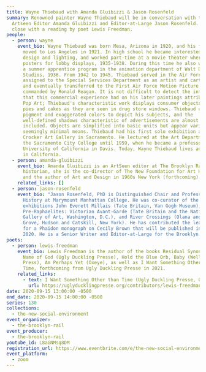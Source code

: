 ```yaml
---
title: Wayne Thiebaud with Amanda Gluibizzi & Jason Rosenfeld
summary: Renowned painter Wayne Thiebaud will be in conversation with the Rail's
  Artseen Editor Amanda Gluibizzi and Editor-at-Large Jason Rosenfeld. We'll
  close with a reading by poet Lewis Freedman.
people:
  - person: wayne
    event_bio: Wayne Thiebaud was born Mesa, Arizona in 1920, and his family soon
      moved to Los Angeles in 1921. In high school he became interested in stage
      design and lighting, and worked part-time at a movie theater where he made
      posters for lobby displays, 1935-1938. During this time he also worked as
      a summer apprentice program in the animation department of Walt Disney
      Studios, 1936. From 1942 to 1945, Thiebaud served in the Air Force,
      assigned to the Special Services Department as an artist and cartoonist,
      and eventually transferred to the First Air Force Motion Picture Unit,
      commanded by Ronald Reagan. It is not difficult to detect the influence
      that this commercial experience had on his later paintings attributed to
      Pop Art; Thiebaud's characteristic work displays consumer objects such as
      pies and cakes as they are seen in drug store windows. Thiebaud uses heavy
      pigment and exaggerated colors to depict his subjects, and the
      well-defined shadows characteristic of advertisements are almost always
      included. Objects are simplified into basic units but appear varied using
      seemingly minimal means. Thiebaud had his first solo exhibition at the
      Crocker Art Gallery in Sacramento. He lectured at the Art Department of
      the Sacramento City College until 1959, when he became a professor at the
      University of California in Davis. Today, Wayne Thiebaud lives and works
      in California.
  - person: amanda-gluibizzi
    event_bio: Amanda Gluibizzi is an ArtSeen editor at The Brooklyn Rail. An art
      historian, she is the co-director of The New Foundation for Art History
      and the author of Art and Design in 1960s New York (forthcoming).
    related_links: []
  - person: jason-rosenfeld
    event_bio: "Jason Rosenfeld, PhD is Distinguished Chair and Professor of Art
      History at Marymount Manhattan College. He was co-curator of the
      exhibitions John Everett Millais (Tate Britain, Van Gogh Museum),
      Pre-Raphaelites: Victorian Avant-Garde (Tate Britain and the National
      Gallery of Art, Washington, D.C.), and River Crossings (Olana and Cedar
      Grove, Hudson and Catskill, New York). He has contributed the lead text
      for a Phaidon monograph on Cecily Brown that will be published in November
      2020. He is a Senior Writer and Editor-at-Large for the Brooklyn Rail. "
poets:
  - person: lewis-freedman
    event_bio: Lewis Freedman is the author of the books Residual Synonyms for the
      Name of God (Ugly Duckling Presse), Hold the Blue Orb, Baby (Well Greased
      Press), Am Perhaps Yet (Oxeye), as well as I Want Something Other than
      Time, forthcoming from Ugly Duckling Presse in 2021.
    related_links:
      - text: I Want Something Other than Time (Ugly Duckling Presse, October 2021)
        url: https://uglyducklingpresse.org/contributors/lewis-freedman/
date: 2020-09-15 13:00:00 -0500
end_date: 2020-09-15 14:00:00 -0500
series: 130
collections:
  - the-new-social-environment
event_organizer:
  - the-brooklyn-rail
event_producer:
  - the-brooklyn-rail
youtube_id: L8aGNMsq8DM
registration_url: https://www.eventbrite.com/e/the-new-social-environment-130-wayne-thiebaud-tickets-120480425195
event_platform:
  - zoom
---
```


